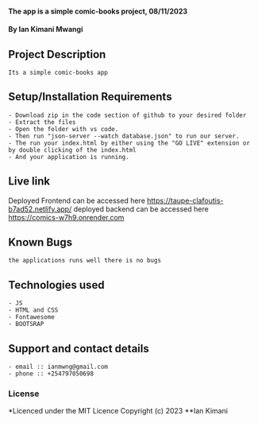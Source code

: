 #### The app is a simple comic-books project, 08/11/2023
#### **By Ian Kimani Mwangi**
## Project Description
    Its a simple comic-books app
## Setup/Installation Requirements
    - Download zip in the code section of github to your desired folder
    - Extract the files
    - Open the folder with vs code.
    - Then run "json-server --watch database.json" to run our server.
    - The run your index.html by either using the "GO LIVE" extension or by double clicking of the index.html
    - And your application is running.
       
## Live link
Deployed Frontend can be accessed here https://taupe-clafoutis-b7ad52.netlify.app/
deployed backend can be accessed here  https://comics-w7h9.onrender.com


## Known Bugs
    the applications runs well there is no bugs
    

## Technologies used
    - JS
    - HTML and CSS
    - Fontawesome
    - BOOTSRAP

## Support and contact details
    - email :: ianmwng@gmail.com
    - phone :: +254797050698

### License
*Licenced under the MIT Licence
Copyright (c) 2023 **Ian Kimani